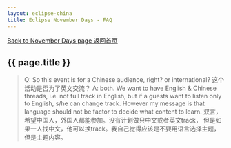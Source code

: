 ```yaml
---
layout: eclipse-china
title: Eclipse November Days - FAQ
---
```


[Back to November Days page 返回首页](index)

## {{ page.title }}

> Q: So this event is for a Chinese audience, right? or international? 这个活动是否为了英文交流？
A: both. We want to have English & Chinese threads, i.e. not full track in English, but if a guests want to listen only to English, s/he can change track.
 However my message is that language should not be factor to decide what content to learn. 双言，希望中国人，外国人都能参加。没有计划做只中文或者英文track，
 但是如果一人找中文，他可以换track。我自己觉得应该是不要用语言选择主题，但是主题内容。 